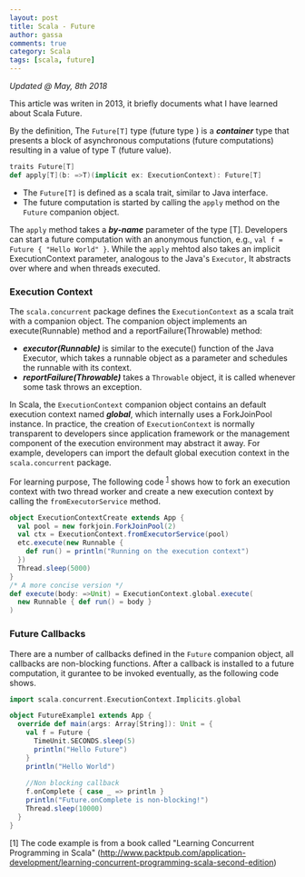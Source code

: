 ```yaml
---
layout: post
title: Scala - Future
author: gassa
comments: true
category: Scala
tags: [scala, future]
---
```



_Updated @ May, 8th 2018_

This article was writen in 2013, it briefly documents what I have learned about Scala Future.
 
By the definition, The `Future[T]` type (future type ) is a ***container*** type that presents a block of asynchronous computations (future computations) resulting in a value of type T (future value).

```scala
traits Future[T]
def apply[T](b: =>T)(implicit ex: ExecutionContext): Future[T]
```

- The `Future[T]` is defined as a scala trait, similar to Java interface. 
- The future computation is started by calling the `apply` method on the `Future` companion object.


The `apply` method takes a ***by-name*** parameter of the type [T]. Developers can start a future computation with an anonymous function, e.g., `val f = Future { "Hello World" }`. While the `apply` mehtod also takes an implicit ExecutionContext parameter, analogous to the Java's `Executor`, It abstracts over where and when threads executed.

### Execution Context

The `scala.concurrent` package defines the `ExecutionContext` as a scala trait with a companion object. The companion object implements an execute(Runnable) method and a reportFailure(Throwable) method:

+ ***executor(Runnable)*** is similar to the execute() function of the Java Executor, which takes a runnable object as a parameter and schedules the runnable with its context.
+ ***reportFailure(Throwable)*** takes a `Throwable` object, it is called whenever some task throws an exception. 

In Scala, the `ExecutionContext` companion object contains an default execution context named ***global***, which internally uses a ForkJoinPool instance. In practice, the creation of `ExecutionContext` is normally  transparent to developers since application framework or the management component of the execution environment may abstract it away. For example, developers can import the default global execution context in the `scala.concurrent` package.

For learning purpose, The following code <sup>[1](#footnote1)</sup> shows how to fork an execution context with two thread worker and create a new execution context by calling the `fromExecutorService` method.

```scala
object ExecutionContextCreate extends App { 
  val pool = new forkjoin.ForkJoinPool(2)
  val ctx = ExecutionContext.fromExecutorService(pool)
  etc.execute(new Runnable { 
  	def run() = println("Running on the execution context")
  })
  Thread.sleep(5000)
}
/* A more concise version */
def execute(body: =>Unit) = ExecutionContext.global.execute( 
  new Runnable { def run() = body } 
) 
```


### Future Callbacks

There are a number of callbacks defined in the `Future` companion object, all callbacks are non-blocking functions. After a callback is installed to a future computation, it gurantee to be invoked eventually, as the following code shows.

```scala
import scala.concurrent.ExecutionContext.Implicits.global 

object FutureExample1 extends App {
  override def main(args: Array[String]): Unit = {
    val f = Future {
      TimeUnit.SECONDS.sleep(5)
      println("Hello Future")
    }
    println("Hello World")
    
    //Non blocking callback
    f.onComplete { case _ => println }
    println("Future.onComplete is non-blocking!")
    Thread.sleep(10000)
  }
}
```

<a name="footnote1">[1]</a> The code example is from a book called "Learning Concurrent Programming in Scala" (http://www.packtpub.com/application-development/learning-concurrent-programming-scala-second-edition)

